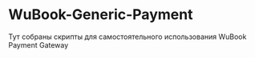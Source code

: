 # WuBook-Generic-Payment
Тут собраны скрипты для самостоятельного использования WuBook Payment Gateway
